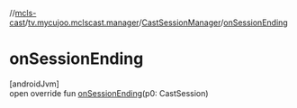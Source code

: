 //[mcls-cast](../../../index.md)/[tv.mycujoo.mclscast.manager](../index.md)/[CastSessionManager](index.md)/[onSessionEnding](on-session-ending.md)

# onSessionEnding

[androidJvm]\
open override fun [onSessionEnding](on-session-ending.md)(p0: CastSession)
